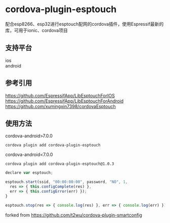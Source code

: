 # cordova-plugin-esptouch  
配合esp8266、esp32进行esptouch配网的cordova插件，使用Espressif最新的库，可用于ionic、cordova项目  
  
## 支持平台  
ios  
android  

## 参考引用  
https://github.com/EspressifApp/LibEsptouchForIOS  
https://github.com/EspressifApp/LibEsptouchForAndroid  
https://github.com/xumingxin7398/cordovaEsptouch

## 使用方法  
cordova-android>7.0.0
```
cordova plugin add cordova-plugin-esptouch
```
cordova-android<7.0.0
```
cordova plugin add cordova-plugin-esptouch@1.0.3
```

```javascript
declare var esptouch;

esptouch.start(ssid, "00:00:00:00", password, "NO", 1,
  res => { this.configComplete(res) },
  err => { this.configError(err) });
}

esptouch.stop(res => { console.log(res) }, err => { console.log(err) });

```


forked from https://github.com/t2wu/cordova-plugin-smartconfig  
